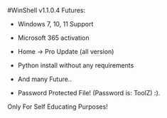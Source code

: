 #WinShell v1.1.0.4
Futures:


- Windows 7, 10, 11 Support
- Microsoft 365 activation
- Home -> Pro Update (all version)
- Python install without any requirements
- And many Future..

- Password Protected File! (Password is: ToolZ)
 :).


Only For Self Educating Purposes!
